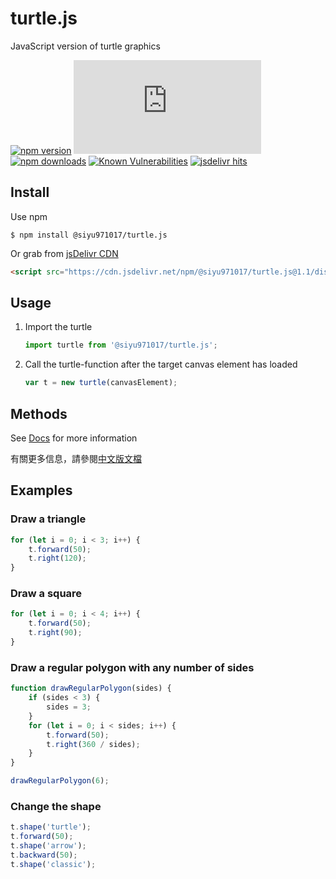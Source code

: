 # turtle.js

JavaScript version of turtle graphics

[![npm version](https://img.shields.io/npm/v/@siyu971017/turtle.js.svg?style=flat-square)](https://www.npmjs.org/package/@siyu971017/turtle.js)
[![npm bundle size](https://img.shields.io/bundlephobia/minzip/@siyu971017/turtle.js?style=flat-square)](https://bundlephobia.com/package/@siyu971017/turtle.js@latest)
[![npm downloads](https://img.shields.io/npm/dm/@siyu971017/turtle.js.svg?style=flat-square)](https://npm-stat.com/charts.html?package=@siyu971017/turtle.js)
[![Known Vulnerabilities](https://snyk.io/test/npm/@siyu971017/turtle.js/badge.svg)](https://snyk.io/test/npm/@siyu971017/turtle.js)
[![jsdelivr hits](https://data.jsdelivr.com/v1/package/npm/@siyu971017/turtle.js/badge)](https://www.jsdelivr.com/package/npm/@siyu971017/turtle.js)

## Install
Use npm

```
$ npm install @siyu971017/turtle.js
```

Or grab from [jsDelivr CDN](https://www.jsdelivr.com/package/npm/@siyu971017/turtle.js)

```html
<script src="https://cdn.jsdelivr.net/npm/@siyu971017/turtle.js@1.1/dist/turtle.umd.min.js"></script>
```

## Usage

1. Import the turtle

    ```js
    import turtle from '@siyu971017/turtle.js';
    ```
2. Call the turtle-function after the target canvas element has loaded

    ```js
    var t = new turtle(canvasElement);
    ```

## Methods
See [Docs](./DOCS.md) for more information

有關更多信息，請參閱[中文版文檔](./DOCS_ZH.md)

## Examples

### Draw a triangle
```js
for (let i = 0; i < 3; i++) {
    t.forward(50);
    t.right(120);
}
```

### Draw a square
```js
for (let i = 0; i < 4; i++) {
    t.forward(50);
    t.right(90);
}
```

### Draw a regular polygon with any number of sides
```js
function drawRegularPolygon(sides) {
    if (sides < 3) {
        sides = 3;
    }
    for (let i = 0; i < sides; i++) {
        t.forward(50);
        t.right(360 / sides);
    } 
}

drawRegularPolygon(6);
```

### Change the shape
```js
t.shape('turtle');
t.forward(50);
t.shape('arrow');
t.backward(50);
t.shape('classic');
```